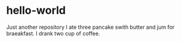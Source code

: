 # hello-world
Just another repository
I ate three pancake swith butter and jum for braeakfast.
I drank two cup of coffee.
